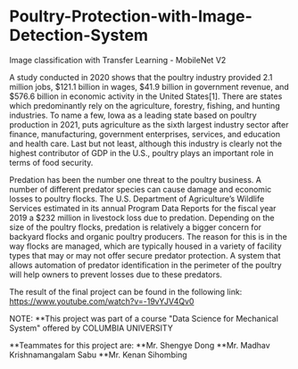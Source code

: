 # Poultry-Protection-with-Image-Detection-System
Image classification with Transfer Learning - MobileNet V2


A study conducted in 2020 shows that the poultry industry provided 2.1 million jobs, $121.1 billion in wages, $41.9 billion in government revenue, and $576.6 billion in economic activity in the United States[1]. There are states which predominantly rely on the agriculture, forestry, fishing, and hunting industries. To name a few, Iowa as a leading state based on poultry production in 2021, puts agriculture as the sixth largest industry sector after finance, manufacturing, government enterprises, services, and education and health care. Last but not least, although this industry is clearly not the highest contributor of GDP in the U.S., poultry plays an important role in terms of food security.

Predation has been the number one threat to the poultry business. A number of different predator species can cause damage and economic losses to poultry flocks. The U.S. Department of Agriculture’s Wildlife Services estimated in its annual Program Data Reports for the fiscal year 2019 a $232 million in livestock loss due to predation. Depending on the size of the poultry flocks, predation is relatively a bigger concern for backyard flocks and organic poultry producers. The reason for this is in the way flocks are managed, which are typically housed in a variety of facility types that may or may not offer secure predator protection. A system that allows automation of predator identification in the perimeter of the poultry will help owners to prevent losses due to these predators. 

The result of the final project can be found in the following link: https://www.youtube.com/watch?v=-19vYJV4Qv0

NOTE:
**This project was part of a course "Data Science for Mechanical System" offered by COLUMBIA UNIVERSITY


**Teammates for this project are: 
**Mr. Shengye Dong 
**Mr. Madhav Krishnamangalam Sabu 
**Mr. Kenan Sihombing 

